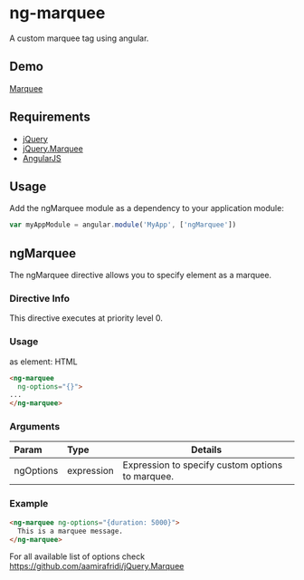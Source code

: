 # ng-marquee
A custom marquee tag using angular.

## Demo
[Marquee](http://htmlpreview.github.io/?https://github.com/dimpu/ng-marquee/example/)  

## Requirements
* [jQuery](http://jquery.com/)
* [jQuery.Marquee](https://github.com/aamirafridi/jQuery.Marquee)  
* [AngularJS](https://angularjs.org/)  

## Usage
Add the ngMarquee module as a dependency to your application module:
```JavaScript
var myAppModule = angular.module('MyApp', ['ngMarquee'])
```

## ngMarquee
The ngMarquee directive allows you to specify element as a marquee.

### Directive Info
This directive executes at priority level 0.

### Usage
as element:
HTML
```HTML
<ng-marquee
  ng-options="{}">
...
</ng-marquee>
```
### Arguments
| Param | Type | Details |
|:-----|:-------|-------|
|ngOptions   |expression     |Expression to specify custom options to marquee.    |

### Example
```HTML
<ng-marquee ng-options="{duration: 5000}">
  This is a marquee message.
</ng-marquee>
```
For all available list of options check https://github.com/aamirafridi/jQuery.Marquee
